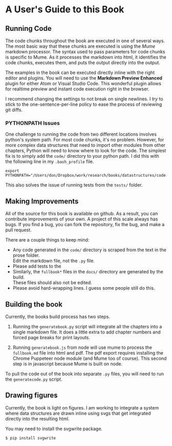 # A User's Guide to this Book

## Running Code

The code chunks throughout the book are executed in one of several ways.
The most basic way that these chunks are executed is using the *Mume* markdown processor.
The syntax used to pass parameters for code chunks is specific to Mume.
As it processes the markdown into html, it identifies the code chunks, executes them, and puts the output directly into the output.

The examples in the book can be executed directly inline with the right editor and plugins.
You will need to use the **Markdown Preview Enhanced** plugin for either Atom or Visual Studio Code.
This wonderful plugin allows for realtime preview and instant code execution right in the browser.

I recommend changing the settings to not break on single newlines.
I *try* to stick to the one-sentence-per-line policy to ease the process of reviewing git diffs.

### PYTHONPATH Issues

One challenge to running the code from two different locations involves python's system path.
For most code chunks, it's no problem.
However, for more complex data structures that need to import other modules from other chapters, Python will need to know where to look for the code.
The simplest fix is to simply add the `code/` directory to your python path.
I did this with the following line in my `.bash_profile` file.

```
export PYTHONPATH="/Users/don/Dropbox/work/research/books/datastructures/code:$PYTHONPATH"
```

This also solves the issue of running tests from the `tests/` folder.

## Making Improvements

All of the source for this book is available on github.
As a result, you can contribute improvements of your own.
A project of this scale always has bugs.
If you find a bug, you can fork the repository, fix the bug, and make a pull request.

There are a couple things to keep mind:

- Any code generated in the `code/` directory is scraped from the text in the prose folder.  
Edit the markdown file, not the `.py` file.
- Please add tests to the
- Similarly, the `fullbook*` files in the `docs/` directory are generated by the build.  
These files should also not be edited.
- Please avoid hard-wrapping lines.  I guess some people still do this.

## Building the book

Currently, the books build process has two steps.

1. Running the `generatebook.py` script will integrate all the chapters into a single markdown file.  It does a little extra to add chapter numbers and forced page breaks for print layouts.

2. Running `generatebook.js` from node will use mume to process the `fullbook.md` file into html and pdf.  The pdf export requires installing the Chrome Puppeteer node module (and Mume too of course).  This second step is in javascript because Mume is built on node.

To pull the code out of the book into separate `.py` files, you will need to run the `generatecode.py` script.

## Drawing figures

Currently, the book is light on figures.
I am working to integrate a system where data structures are drawn inline using svgs that get integrated directly into the resulting html.

You may need to install the svgwrite package.

```
$ pip install svgwrite
```
